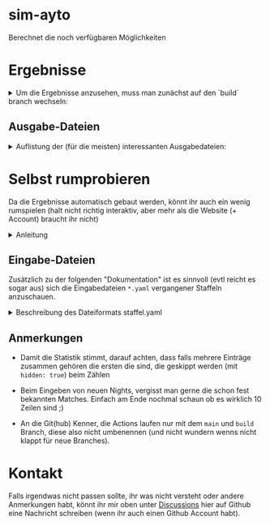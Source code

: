 # sim-ayto
Berechnet die noch verfügbaren Möglichkeiten

# Ergebnisse
<details><summary>Um die Ergebnisse anzusehen, muss man zunächst auf den `build` branch wechseln:</summary>

<img src="img/switch_branch.png" width="800">

Anschließend finden sich in den Ordnern der jeweiligen Staffel die Ausgabedateien

</details>

## Ausgabe-Dateien
<details><summary>Auflistung der (für die meisten) interessanten Ausgabedateien:</summary>

<img src="img/output_files.png" width="800">

### 1. `<Staffel>_tab.png`
ganz klassisch die Tabelle mit den noch übrigen Möglichkeiten
### 2. `<Staffel>.out`
Hier findet man die meisten Informationen (u.A. auch der komplette bisherige Verlauf der Tabellen).

Vor der jeweiligen Tabelle kommt immer nochmal was genau als Einschränkung/Constraint dazu kam. Die genannte Episode bezieht sich dabei immer auf die Episode in der das ganze aufgelöst wurde.

Das ganze `I` (Informationsgehalt) / `H` (Entropie, steht hinter wie viele Möglichkeiten noch übrig sind) ist der Versuch einzuschätzen wie viel eine Entscheidung gebracht hat und wie weit sie noch vom Ziel entfernt sind. Das ganze kommt aus der Informationstheorie.

`Pr[lights]`: Zeigt an wie Wahrscheinlich welche Anzahl an Lichtern ist nachdem festgelegt wurde wer in die Matchbox geht / miteinander sitzt (aber das Ergebnis eben nocht nicht bekannt ist).

`E[lights]`: Ist der Erwartungswert, wieviele Lichter im Schnitt angehen sollten.

### 3. `<Staffel>.col.png`
Dasselbe wie 2. aber die Tabellen in Farbe.

### 4./5. `<Staffel>.pdf` `<Staffel>.png`
Zeigt den Baum mit den noch verbliebenen Möglichkeiten an. Ist nur sinnvoll wenn nicht mehr so viele Möglichkeiten übrig sind (und kann auch nur dann generiert werden).

In diesem Baum ist die erste Zeile auf einer Ebene immer fest.

### `stats.pdf`
Diese Datei liegt direkt im Hauptverzeichnis und enthält ein paar Statistiken um die Staffeln (basierend auf dem Informationsgewinn durch eine Matchox/einer Matchingnight und der Entropie) zu vergleichen.

</details>

# Selbst rumprobieren
Da die Ergebnisse automatisch gebaut werden, könnt ihr auch ein wenig rumspielen
(halt nicht richtig interaktiv, aber mehr als die Website (+ Account) braucht ihr nicht)

<details><summary>Anleitung</summary>

1. Github Account erstellen

2. Projekt `fork`en sodass ihr euere eigene Kopie von dem Projekt habt an dem ihr arbeiten könnt.
   <br>
   <img src="img/fork.png" width="800">
   
4. Hier kommt noch eine Seite dazwischen, da könnt ihr z.B. dem Projekt nen andren Namen geben unter dem es bei euch laufen soll. Wichtig dabei ist, dass ihr den Haken bei `copy main branch only` wegmacht.
   <br>
   <img src="img/fork2.png" width="400">
   
6. Github actions aktivieren (das ist der Mechanismus, der die Ergebnisse automatisch generiert)
   <br>
   <img src="img/enable-actions.png" width="800">

8. Ab jetzt ist alles fertig eingerichtet und sobald ihr eine Datei in dem Projekt ändert, werden die entsprechenden Ergebnisse automatisch generiert.

9. Eingabedateien ändern. Hierbei ist es wichtig, dass ihr das auf dem `main` Branch macht. Das wechseln funktioniert genauso wie auf den `build` Branch wechseln beim Ergebnisse anschauen.
    <br>
    <img src="img/edit1.png" width="800">
    <br>
    <img src="img/edit2.png" width="800">
    <br>
    <img src="img/edit3.png" width="800"> 

11. Datei speichern
    <br>
    <img src="img/save1.png" width="800">
    <br>
    <img src="img/save2.png" width="400">

13. Status vom Ergebnisse generieren anschaun (nicht unbedingt notwendig)
    <br>
    <img src="img/status1.png" width="800">
    <br>
    Hier seht ihr ein Beispiel von einem erfolgreiehn durchlauf. Normalerweise wird bei euch der Schritt 1 länger dauern (das hängt ganz von den Änderungen ab die ihr gemacht habt). Die Schritte unter 2 brauchen aber nur beim ersten Durchlauf so lange und sind in allen weiteren Durchläufen deutlich schneller.
    <br>
    <img src="img/status2.png" width="800">
    <br>
    Bei Problemen sollte idR Schritt 1 fehlgeschlagen haben. Wenn ihr das aufklappt, findet ihr evtl raus was genau das Problem war (ihr könnt mir aber auch gerne [hier]([https://github.com/atticus-sullivan/sim-ayto/issues](https://github.com/atticus-sullivan/sim-ayto/discussions/categories/q-a)) schreiben in dem Fall.
   
11. Nachdem die Ergebnisse erfolgreich generiert wurden, sollte es in etwa so aussehen:
    <br>
    <img src="img/finished.png" width="800">
    <br>
    Wenn anstelle des grünen Hakens ein rotes X ist, ist beim generieren etwas schief gelaufen und ihr könnt wie in 8. beschrieben nachschaunen was genau das Problem war.
    <br>
    Die Ergebnisse könnt ihr euch jetzt wie oben unter [Ergebnisse](#Ergebnisse) beschrieben anschauen.

</details>

## Eingabe-Dateien
Zusätzlich zu der folgenden "Dokumentation" ist es sinnvoll (evtl reicht es sogar aus) sich die Eingabedateien `*.yaml` vergangener Staffeln anzuschauen.

<details><summary>Beschreibung des Dateiformats staffel.yaml </summary>

Allgemein gilt: Alles hinter einem `#` ist ein Kommentar und wird später ignoriert.

### Allgemeine Eingaben
#### setA/setB
Diese beiden Keys (`setA` und `setB`) geben die Teilnehmer der beiden Gruppen an.

#### rule_set
Mittels `rule_set` kann angegeben werden mit welchen Regeln die Sendung verläuft.

Mögliche Regeln:
- `rule_set: !Eq`: Kein Doppelmatch (bisher) enthalten

- `rule_set: !FixedDup <dup>`: Es gibt ein Doppelmatch. Eine Person aus dem Doppelmatch (`<dup>`) ist bereits bekannt. Diese muss aus `setB` kommen (bei Bedarf müssen die beiden sets leider vertauscht werden).

- `rule_set: !SomeoneIsDup`: Es gibt ein Doppelmatch. Weiter ist über dieses Doppelmatch jedoch nichts bekannt. Die beiden Doppelmatch personen müssen aus `setB` kommen (bei Bedarf müssen die beiden sets leider vertauscht werden).

- `rule_set: !FixedTrip <tripA>`: Gleich wie `FixedDup` nur, dass eine Person aus `setA` drei Matches aus `setB` hat von denen eine Person (`tripA`) bekannt ist.

- `rule_set: !SomeoneIsTrip`: Analog wie `FixedTrip` ist dies das pendant zu `SomeoneIsDup`.

- `rule_set: !NToN`: Jeder kann mit jedem ein Match sein. Hier gibt es ein paar Besonderheiten zu beachten.
  - `setA` und `setB` müssen in diesem Fall genau identisch sein.
  - Achtung: Abhängig von der Anzahl an Personen dauert die Berechnung hier deutlich länger

### Matchboxen und Matchingnights
Matchboxen und Matchingnights werden beide als `constraint` eingegeben

#### type
Dieses Feld bestimmt ob dieser constraint eine Matchbox oder Matchingnight ist.
- `type: !Box {num: 9, comment: "E11"}`: `num` kann auch `9.1` sein (sollte aber nicht größer oder gleich `x.5` sein, sonst macht das die Statistik mit anderen Staffeln kaputt). `comment` kann ein beliebiger string sein.

- `type: !Night {num: 9, comment: "E11"}`: Analog zur `Box`

#### check
Gibt an auf welche Art hier vergleichen wird.
- `check: !Lights [6]`: `6` Lichter waren an

- `check: !Eq`: Die Personen die in `map` als *values* angegeben sind haben dasselbe Match, welches das ist, ist bleibt aber unbekannt (der *key* ist dabei egal).

#### map
Hier wird angegeben wer mit wem in die Matchbox gegangen ist bzw wer mit wem in der Matchingnight saß.
Angegeben wird das ganze als *key-value* pair bei dem der *key* aus `setA` und der *value* aus `setB` kommt.

Beispiel:
```yaml
      Sabrina: Mike
      Paulina: Danilo
      Kim: Paco
      Alicia: Steffen
      Jenny: Marvin
      Steffi: Teezy
      Darya: Emanuell
      Marie: Fabio
      Shakira: Peter
      Sandra: Elia
```

#### weitere optionale Felder
<details><summary>Auflistung</summary>

##### hidden
- `hidden: true`: verhindert die Ausgabe einer Tabelle für diese Entscheidung.
- wenn nicht angegeben, ist `hidden: false` der standard.

##### noExclude
Mit dem Hinzufügen von Doppelten Matches, kann ein Perfect-Match auch bedeuten, dass andere Matches explizit nicht mehr stattfinden.
Daher werden bei einer Matchbox mit "einem Licht" (aka Perfect-Match) über den `exclude` key automatisch Paare ausgeschlossen werden.

Sollte dies unerwünscht sein, kann der entwerder `noExclude: true` gesetzt werden oder der `exclude` manuell gesetzt werden (bei letzterem ist ist die syntax aber etwas komplizierter).

Wenn nichts angegeben wird ist `noExclude: false` der Standard.
   
</details>
</details>

## Anmerkungen
- Damit die Statistik stimmt, darauf achten, dass falls mehrere Einträge zusammen gehören die ersten die sind, die geskippt werden (mit `hidden: true`) beim Zählen

- Beim Eingeben von neuen Nights, vergisst man gerne die schon fest bekannten Matches. Einfach am Ende nochmal schaun ob es wirklich 10 Zeilen sind ;)

- An die Git(hub) Kenner, die Actions laufen nur mit dem `main` und `build` Branch, diese also nicht umbenennen (und nicht wundern wenns nicht klappt für neue Branches).

# Kontakt
Falls irgendwas nicht passen sollte, ihr was nicht versteht oder andere Anmerkungen habt, könnt ihr mir oben unter [Discussions](https://github.com/atticus-sullivan/sim-ayto/discussions/categories/q-a) hier auf Github eine Nachricht schreiben (wenn ihr auch einen Github Account habt).
